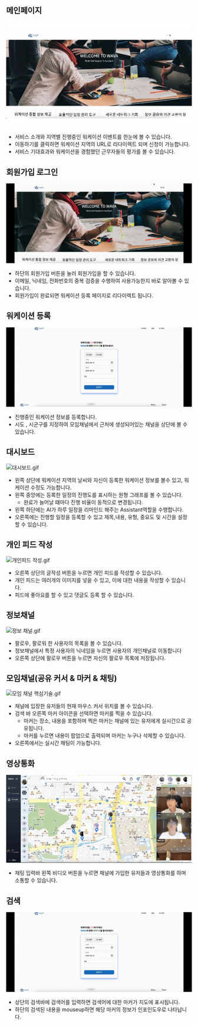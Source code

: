 ## 메인페이지
    
![제목 없음 (1).gif](./gifs/./main.gif)

- 서비스 소개와 지역별 진행중인 워케이션 이벤트를 한눈에 볼 수 있습니다.
- 이동하기를 클릭하면 워케이션 지역의 URL로 리다이렉트 되며 신청이 가능합니다.
- 서비스 기대효과와 워케이션을 경험했던 근무자들의 평가를 볼 수 있습니다.

## 회원가입 로그인
  
![로그인.gif](./gifs/./user.gif)

- 하단의 회원가입 버튼을 눌러 회원가입을 할 수 있습니다.
- 이메일, 닉네임, 전화번호의 중복 검증을 수행하여 사용가능한지 바로 알아볼 수 있습니다.
- 회원가입이 완료되면 워케이션 등록 페이지로 리다이렉트 됩니다.

## 워케이션 등록

![워케이션 등록.gif](./gifs/./worcation_regist.gif)

- 진행중인 워케이션 정보를 등록합니다.
- 시도 , 시군구를 지정하여 모임채널에서 근처에 생성되어있는 채널을 상단에 볼 수 있습니다.

## 대시보드

![대시보드.gif](./gifs/dashboard.gif)

- 왼쪽 상단에 워케이션 지역의 날씨와 자신이 등록한 워케이션 정보를 볼수 있고, 워케이션 수정도 가능합니다.
- 왼쪽 중앙에는 등록한 일정의 진행도를 표시하는 원형 그래프를 볼 수 있습니다.
    - 완료가 늘어날 떄마다 진행 비율이 동적으로 변경됩니다.
- 왼쪽 하단에는 AI가 하루 일정을 리마인드 해주는 Assistant역할을 수행합니다.
- 오른쪽에는 진행할 일정을 등록할 수 있고 제목,내용, 유형, 중요도 및 시간을 설정할 수 있습니다.

## 개인 피드 작성

![개인피드 작성.gif](./gifs/feed.gif)

- 오른쪽 상단의 글작성 버튼을 누르면 개인 피드를 작성할 수 있습니다.
- 개인 피드는 여러개의 이미지를 넣을 수 있고, 이에 대한 내용을 작성할 수 있습니다.
- 피드에 좋아요를 할 수 있고 댓글도 등록 할 수 있습니다.

## 정보채널
    
![정보 채널.gif](./gifs/information.gif)

- 팔로우, 팔로워 한 사용자의 목록을 볼 수 있습니다.
- 정보채널에서 특정 사용자의 닉네임을 누르면 사용자의 개인채널로 이동합니다
- 오른쪽 상단에 팔로우 버튼을 누르면 자신의 팔로우 목록에 저장됩니다.

## 모임채널(공유 커서 & 마커 & 채팅)

![모임 채널 핵심기술.gif](./gifs/group.gif)

- 채널에 입장한 유저들의 현재 마우스 커서 위치를 볼 수 있습니다.
- 검색 바 오른쪽 마커 아이콘을 선택하면 마커를 찍을 수 있습니다.
    - 마커는 장소, 내용을 포함하며 찍은 마커는 채널에 있는 유저에게 실시간으로 공유됩니다.
    - 마커를 누르면 내용이 팝업으로 출력되며 마커는 누구나 삭제할 수 있습니다.
- 오른쪽에서는 실시간 채팅이 가능합니다.
    
## 영상통화
    
![영상 통화.gif](./gifs/rtc.gif)

- 채팅 입력바 왼쪽 비디오 버튼을 누르면 채널에 가입한 유저들과 영상통화를 하며 소통할 수 있습니다.
    
## 검색
    
![모임채널검색.gif](./gifs/worcation_regist.gif)

- 상단의 검색바에 검색어를 입력하면 검색어에 대한 마커가 지도에 표시됩니다.
- 하단의 검색된 내용을 mouseup하면 해당 마커의 정보가 인포인도우로 나타납니다.